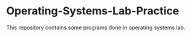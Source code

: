 # Operating-Systems-Lab-Practice
 This repository contains some programs done in operating systems lab.
